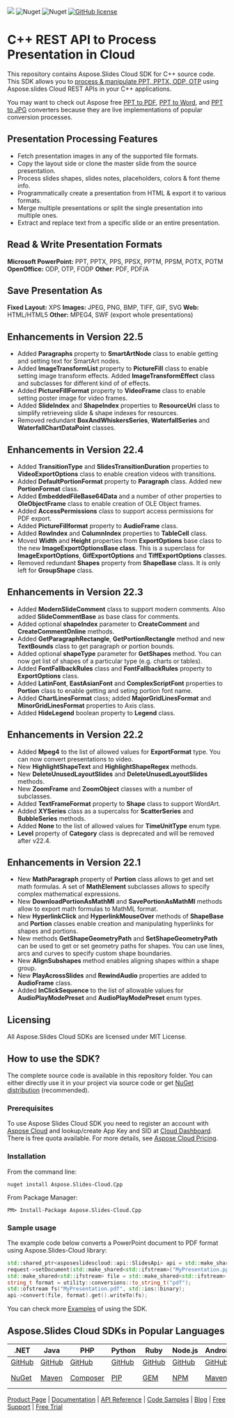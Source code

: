 ![](https://img.shields.io/badge/api-v3.0-lightgrey) ![Nuget](https://img.shields.io/nuget/v/Aspose.slides-Cloud) ![Nuget](https://img.shields.io/nuget/dt/Aspose.slides-Cloud) [![GitHub license](https://img.shields.io/github/license/aspose-slides-cloud/aspose-slides-cloud-cpp)](https://github.com/aspose-slides-cloud/aspose-slides-cloud-cpp/blob/master/LICENSE)

# C++ REST API to Process Presentation in Cloud
This repository contains Aspose.Slides Cloud SDK for C++ source code. This SDK allows you to [process & manipulate PPT, PPTX, ODP, OTP](https://products.aspose.cloud/slides/cpp) using Aspose.slides Cloud REST APIs in your C++ applications.

You may want to check out Aspose free [PPT to PDF](https://products.aspose.app/slides/conversion), [PPT to Word](https://products.aspose.app/slides/conversion/ppt-to-word), and [PPT to JPG](https://products.aspose.app/slides/conversion/ppt-to-jpg) converters because they are live implementations of popular conversion processes.

## Presentation Processing Features

- Fetch presentation images in any of the supported file formats.
- Copy the layout side or clone the master slide from the source presentation.
- Process slides shapes, slides notes, placeholders, colors & font theme info.
- Programmatically create a presentation from HTML & export it to various formats.
- Merge multiple presentations or split the single presentation into multiple ones.
- Extract and replace text from a specific slide or an entire presentation.

## Read & Write Presentation Formats

**Microsoft PowerPoint:** PPT, PPTX, PPS, PPSX, PPTM, PPSM, POTX, POTM
**OpenOffice:** ODP, OTP, FODP
**Other**: PDF, PDF/A

## Save Presentation As

**Fixed Layout:** XPS
**Images:** JPEG, PNG, BMP, TIFF, GIF, SVG
**Web:** HTML/HTML5
**Other:** MPEG4, SWF (export whole presentations)

## Enhancements in Version 22.5
* Added **Paragraphs** property to **SmartArtNode** class to enable getting and setting text for SmartArt nodes.
* Added **ImageTransformList** property to **PictureFill** class to enable setting image transform effects. Added **ImageTransformEffect** class and subclasses for different kind of of effects.
* Added **PictureFillFormat** property to **VideoFrame** class to enable setting poster image for video frames.
* Added **SlideIndex** and **ShapeIndex** properties to **ResourceUri** class to simplify retrieveing slide & shape indexes for resources.
* Removed redundant **BoxAndWhiskersSeries**, **WaterfallSeries** and **WaterfallChartDataPoint** classes.

## Enhancements in Version 22.4
* Added **TransitionType** and **SlidesTransitionDuration** properties to **VideoExportOptions** class to enable creation videos with transitions.
* Added **DefaultPortionFormat** property to **Paragraph** class. Added new **PortionFormat** class.
* Added **EmbeddedFileBase64Data** and a number of other properties to **OleObjectFrame** class to enable creation of OLE Object frames.
* Added **AccessPermissions** class to support access permissions for PDF export.
* Added **PictureFillformat** property to **AudioFrame** class.
* Added **RowIndex** and **ColumnIndex** properties to **TableCell** class.
* Moved **Width** and **Height** properties from **ExportOptions** base class to the new **ImageExportOptionsBase class**. This is a superclass for **ImageExportOptions**, **GifExportOptions** and **TiffExportOptions** classes.
* Removed redundant **Shapes** property from **ShapeBase** class. It is only left for **GroupShape** class.

## Enhancements in Version 22.3
* Added **ModernSlideComment** class to support modern comments. Also added **SlideCommentBase** as base class for comments.
* Added optional **shapeIndex** parameter to **CreateComment** and **CreateCommentOnline** methods.
* Added **GetParagraphRectangle**, **GetPortionRectangle** method and new **TextBounds** class to get paragraph or portion bounds.
* Added optional **shapeType** parameter for **GetShapes** method. You can now get list of shapes of a particular type (e.g. charts or tables).
* Added **FontFallbackRules** class and **FontFallbackRules** property to **ExportOptions** class.
* Added **LatinFont**, **EastAsianFont** and **ComplexScriptFont** properties to **Portion** class to enable getting and seting portion font name.
* Added **ChartLinesFormat** class; added **MajorGridLinesFormat** and **MinorGridLinesFormat** properties to Axis class.
* Added **HideLegend** boolean property to **Legend** class.

## Enhancements in Version 22.2
* Added **Mpeg4** to the list of allowed values for **ExportFormat** type. You can now convert presentations to video.
* New **HighlightShapeText** and **HighlightShapeRegex** methods.
* New **DeleteUnusedLayoutSlides** and **DeleteUnusedLayoutSlides** methods.
* New **ZoomFrame** and **ZoomObject** classes with a number of subclasses.
* Added **TextFrameFormat** property to **Shape** class to support WordArt.
* Added **XYSeries** class as a supercalss for **ScatterSeries** and **BubbleSeries** methods.
* Added **None** to the list of allowed values for **TimeUnitType** enum type.
* **Level** property of **Category** class is deprecated and will be removed after v22.4.

## Enhancements in Version 22.1
* New **MathParagraph** property of **Portion** class allows to get and set math formulas. A set of **MathElement** subclasses allows to specify complex mathematical expressions.
* New **DownloadPortionAsMathMl** and **SavePortionAsMathMl** methods allow to export math formulas to MathML format.
* New **HyperlinkClick** and **HyperlinkMouseOver** methods of **ShapeBase** and **Portion** classes enable creation and manipulating hyperlinks for shapes and portions.
* New methods **GetShapeGeometryPath** and **SetShapeGeometryPath** can be used to get or set geometry paths for shapes. You can use lines, arcs and curves to specify custom shape boundaries.
* New **AlignSubshapes** method enables aligning shapes within a shape group.
* New **PlayAcrossSlides** and **RewindAudio** properties are added to **AudioFrame** class.
* Added **InClickSequence** to the list of allowable values for **AudioPlayModePreset** and **AudioPlayModePreset** enum types.

## Licensing
All Aspose.Slides Cloud SDKs are licensed under MIT License.

## How to use the SDK?

The complete source code is available in this repository folder. You can either directly use it in your project via source code or get [NuGet distribution](https://www.nuget.org/packages/Aspose.Slides-Cloud.Cpp/) (recommended).

### Prerequisites

To use Aspose Slides Cloud SDK you need to register an account with [Aspose Cloud](https://www.aspose.cloud/) and lookup/create App Key and SID at [Cloud Dashboard](https://dashboard.aspose.cloud/#/apps). There is free quota available. For more details, see [Aspose Cloud Pricing](https://purchase.aspose.cloud/pricing).

### Installation

From the command line:

	nuget install Aspose.Slides-Cloud.Cpp

From Package Manager:

	PM> Install-Package Aspose.Slides-Cloud.Cpp

### Sample usage

The example code below converts a PowerPoint document to PDF format using Aspose.Slides-Cloud library:
```c++
std::shared_ptr<asposeslidescloud::api::SlidesApi> api = std::make_shared<asposeslidescloud::api::SlidesApi>(utility::conversions::to_string_t("MyClientId"), utility::conversions::to_string_t("MyClientSecret"));
request->setDocument(std::make_shared<std::ifstream>("MyPresentation.pptx", std::ios::binary));
std::make_shared<std::ifstream> file = std::make_shared<std::ifstream>("MyPresentation.pptx", std::ios::binary);
string_t format = utility::conversions::to_string_t("pdf");
std::ofstream fs("MyPresentation.pdf", std::ios::binary);
api->convert(file, format).get().writeTo(fs);
```
You can check more [Examples](Examples) of using the SDK.

## Aspose.Slides Cloud SDKs in Popular Languages

| .NET | Java | PHP | Python | Ruby | Node.js | Android | Swift|Perl|Go|
|---|---|---|---|---|---|---|--|--|--|
| [GitHub](https://github.com/aspose-slides-cloud/aspose-slides-cloud-dotnet) | [GitHub](https://github.com/aspose-slides-cloud/aspose-slides-cloud-java) | [GitHub](https://github.com/aspose-slides-cloud/aspose-slides-cloud-php) | [GitHub](https://github.com/aspose-slides-cloud/aspose-slides-cloud-python) | [GitHub](https://github.com/aspose-slides-cloud/aspose-slides-cloud-ruby)  | [GitHub](https://github.com/aspose-slides-cloud/aspose-slides-cloud-nodejs) | [GitHub](https://github.com/aspose-slides-cloud/aspose-slides-cloud-android) | [GitHub](https://github.com/aspose-slides-cloud/aspose-slides-cloud-swift)|[GitHub](https://github.com/aspose-slides-cloud/aspose-slides-cloud-perl) |[GitHub](https://github.com/aspose-slides-cloud/aspose-slides-cloud-go) |
| [NuGet](https://www.nuget.org/packages/Aspose.slides-Cloud/) | [Maven](https://repository.aspose.cloud/webapp/#/artifacts/browse/tree/General/repo/com/aspose/aspose-slides-cloud) | [Composer](https://packagist.org/packages/aspose/slides-sdk-php) | [PIP](https://pypi.org/project/asposeslidescloud/) | [GEM](https://rubygems.org/gems/aspose_slides_cloud)  | [NPM](https://www.npmjs.com/package/asposeslidescloud) | [Maven](https://repository.aspose.cloud/webapp/#/artifacts/browse/tree/General/repo/com/aspose/aspose-slides-cloud) | [Cocoapods](https://cocoapods.org/pods/AsposeslidesCloud)|[Meta Cpan](https://metacpan.org/release/AsposeSlidesCloud-SlidesApi) | [Go.Dev](https://pkg.go.dev/github.com/aspose-slides-cloud/aspose-slides-cloud-go/) |

[Product Page](https://products.aspose.cloud/slides/cpp) | [Documentation](https://docs.aspose.cloud/display/slidescloud/Home) | [API Reference](https://apireference.aspose.cloud/slides/) | [Code Samples](https://github.com/aspose-slides-cloud/aspose-slides-cloud-cpp) | [Blog](https://blog.aspose.cloud/category/slides/) | [Free Support](https://forum.aspose.cloud/c/slides) | [Free Trial](https://dashboard.aspose.cloud/#/apps)
